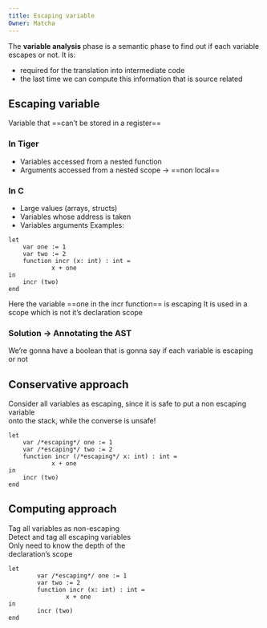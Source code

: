 ```yaml
---
title: Escaping variable
Owner: Matcha
---
```

The **variable analysis** phase is a semantic phase to find out if each variable escapes or not. It is:
- required for the translation into intermediate code
- the last time we can compute this information that is source related
  
## Escaping variable
Variable that ==can’t be stored in a register==
### In Tiger
- Variables accessed from a nested function
- Arguments accessed from a nested scope → ==non local==
### In C
- Large values (arrays, structs)
- Variables whose address is taken
- Variables arguments
Examples:
```F#
let
	var one := 1
	var two := 2
	function incr (x: int) : int =
			x + one
in
	incr (two)
end
```
Here the variable ==one in the incr function== is escaping
It is used in a scope which is not it’s declaration scope
  
  
### Solution → Annotating the AST
We’re gonna have a boolean that is gonna say if each variable is escaping or not
  
## Conservative approach
Consider all variables as escaping, since it is safe to put a non escaping variable  
onto the stack, while the converse is unsafe!
```F#
let
	var /*escaping*/ one := 1
	var /*escaping*/ two := 2
	function incr (/*escaping*/ x: int) : int =
			x + one
in
	incr (two)
end
```
## Computing approach
Tag all variables as non-escaping  
Detect and tag all escaping variables  
Only need to know the depth of the  
declaration’s scope
```F#
let
		var /*escaping*/ one := 1
		var two := 2
		function incr (x: int) : int =
				x + one
in
		incr (two)
end
```